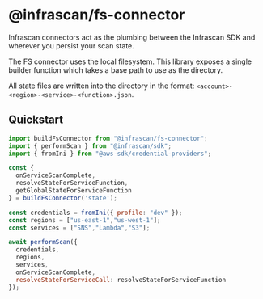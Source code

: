 # @infrascan/fs-connector

Infrascan connectors act as the plumbing between the Infrascan SDK and wherever you persist your scan state.

The FS connector uses the local filesystem. This library exposes a single builder function which takes a base path to use as the directory. 

All state files are written into the directory in the format: `<account>-<region>-<service>-<function>.json`.

## Quickstart

```js
import buildFsConnector from "@infrascan/fs-connector";
import { performScan } from "@infrascan/sdk";
import { fromIni } from "@aws-sdk/credential-providers";

const {
  onServiceScanComplete,
  resolveStateForServiceFunction,
  getGlobalStateForServiceFunction
} = buildFsConnector('state');

const credentials = fromIni({ profile: "dev" });
const regions = ["us-east-1","us-west-1"];
const services = ["SNS","Lambda","S3"];

await performScan({
  credentials,
  regions,
  services,
  onServiceScanComplete,
  resolveStateForServiceCall: resolveStateForServiceFunction
});
```
